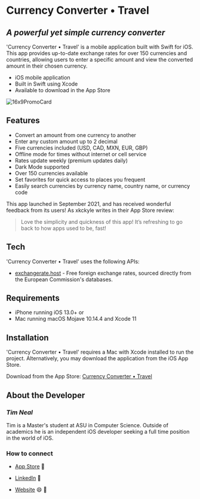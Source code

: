 # Currency Converter • Travel
## _A powerful yet simple currency converter_

'Currency Converter • Travel' is a mobile application built with Swift for iOS. This app provides up-to-date exchange rates for over 150 currencies and countries, allowing users to enter a specific amount and view the converted amount in their chosen currency.

- iOS mobile application
- Built in Swift using Xcode
- Available to download in the App Store

![16x9PromoCard](https://user-images.githubusercontent.com/42158251/145737587-f0f67cdd-ea47-470d-8366-3759ba073bb1.png)
 
## Features

- Convert an amount from one currency to another
- Enter any custom amount up to 2 decimal
- Five currencies included (USD, CAD, MXN, EUR, GBP)
- Offline mode for times without internet or cell service
- Rates update weekly (premium updates daily)
- Dark Mode supported
- Over 150 currencies available
- Set favorites for quick access to places you frequent
- Easily search currencies by currency name, country name, or currency code

This app launched in September 2021, and has received wonderful feedback from its users!
As xkckyle writes in their App Store review:

> Love the simplicity and quickness of this app!
It’s refreshing to go back to how apps used to be, fast!

## Tech

'Currency Converter • Travel' uses the following APIs:

- [exchangerate.host] - Free foreign exchange rates, sourced directly from the European Commission's databases.

## Requirements

- iPhone running iOS 13.0+
or
- Mac running macOS Mojave 10.14.4 and Xcode 11


## Installation

'Currency Converter • Travel' requires a Mac with Xcode installed to run the project. Alternatively, you may download the application from the iOS App Store.

Download from the App Store: [Currency Converter • Travel]

## About the Developer
### _Tim Neal_

Tim is a Master's student at ASU in Computer Science. Outside of academics he is an independent iOS developer seeking a full time position in the world of iOS. 

### How to connect
- [App Store](https://apps.apple.com/us/app/currency-converter-travel/id1582329183) 📱
- [LinkedIn](https://linkedin.com/in/timothycneal)  💼
- [Website](https://www.timnealdev.com) 😄 🔗

   [exchangerate.host]: <https://exchangerate.host/#/>
   [Currency Converter • Travel]: <https://apps.apple.com/us/app/currency-converter-travel/id1582329183>
